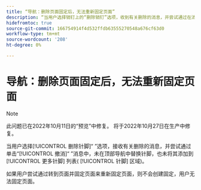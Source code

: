 ```yaml
---
title: “导航：删除页面固定后，无法重新固定页面”
description: “当用户选择销钉上的“删除销钉”选项，收到有关删除的消息，并尝试通过在消息中单击“撤消”来替换销钉时，销钉不会在顶部导航中被替换，也不会添加到“更多销钉”列表（“销钉”中的三点菜单）区域下的销钉列表。如果用户尝试通过转到页面并固定页面来重新固定页面，则不会创建销钉，用户无法固定页面。”
hidefromtoc: true
source-git-commit: 166754914f4d532ffdb63555270548a676cf63d0
workflow-type: tm+mt
source-wordcount: '208'
ht-degree: 0%

---
```



# 导航：删除页面固定后，无法重新固定页面

>[!NOTE]
>
>此问题已在2022年10月11日的“预览”中修复。 将于2022年10月27日在生产中修复。

当用户选择[!UICONTROL 删除针脚]“ ”选项，接收有关删除的消息，并尝试通过单击“[!UICONTROL 撤消]“ ”消息中，未在顶部导航中替换针脚，也未将其添加到 [!UICONTROL 更多针脚] 列表( [!UICONTROL 针脚] 区域)。

如果用户尝试通过转到页面并固定页面来重新固定页面，则不会创建固定，用户无法固定页面。

